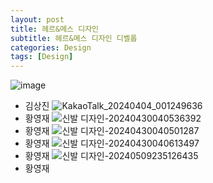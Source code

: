 ```yaml
---
layout: post
title: 헤르&메스 디자인
subtitle: 헤르&메스 디자인 디벨롭
categories: Design
tags: [Design]
---
```

![image](https://github.com/OvenTD/OvenTD.github.io/assets/155340997/d421ef1e-8289-418d-a4e6-824bf28ec86c)
- 김상진
![KakaoTalk_20240404_001249636](https://github.com/OvenTD/OvenTD.github.io/assets/155340997/e61994de-5a6a-4791-824d-8d9728353fa2)
- 황영재
![신발 디자인-20240430040536392](https://github.com/OvenTD/OvenTD.github.io/assets/155340997/377fb5e7-1ab1-4280-8032-b8e35fd1b4a5)
- 황영재
![신발 디자인-20240430040501287](https://github.com/OvenTD/OvenTD.github.io/assets/155340997/5871c12c-39c3-4d03-8a7e-f517afe11676)
- 황영재
![신발 디자인-20240430040613497](https://github.com/OvenTD/OvenTD.github.io/assets/155340997/bd3f1380-42a9-4d5a-8649-60ae74e5e742)
- 황영재
![신발 디자인-20240509235126435](https://github.com/OvenTD/OvenTD.github.io/assets/155340997/b4c31d85-bef6-498f-b05a-03bb65b6a81b)
- 황영재
